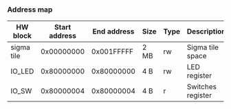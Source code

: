 ### Address map

HW block | Start address | End address | Size | Type | Description
-------- | ------------- | ----------- | ---- | ---- | -----------
sigma tile | 0x00000000 | 0x001FFFFF | 2 MB | rw | Sigma tile space
IO_LED | 0x80000000 | 0x80000000 | 4 B | rw | LED register
IO_SW | 0x80000004 | 0x80000004 | 4 B | r | Switches register
